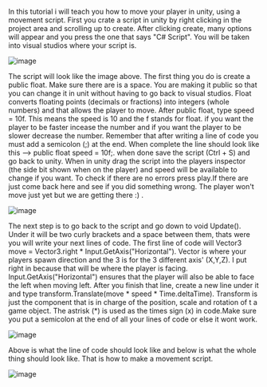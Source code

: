 In this tutorial i will teach you how to move your player in unity, using a movement script. 
First you crate a script in unity by right clicking in the project area and scrolling up to create. After clicking create,
many options will appear and you press the one that says "C# Script". You will be taken into visual studios where your script is.

![image](https://github.com/user-attachments/assets/f5264b23-92b9-43f3-a62f-30c050f8b02d)

The script will look like the image above. The first thing you do is create a public float. Make sure there are is a space. You are making it public so that you can
change it in unit without having to go back to visual studios. Float converts floating points (decimals or fractions) into integers (whole numbers) and that allows the player to move. 
After public float, type speed = 10f. This means the speed is 10 and the f stands for float. if you want the player to be faster incease the number and if you want the player to be slower 
decrease the number. Remember that after writing a line of code you must add a semicolon (;) at the end. When complete the line should look like this --> public float speed = 10f;. when done
save the script (Ctrl + S) and go back to unity. When in unity drag the script into the players inspector (the side bit shown when on the player) and speed will be available to change if you want.
To check if there are no errors press play.If there are just come back here and see if you did something wrong. The player won't move just yet but we are getting there :) .

![image](https://github.com/user-attachments/assets/820f7d23-bf77-457a-acf5-0cc1672b8e81)




The next step is to go back to the script and go down to void Update(). Under it will be two curly brackets and a space between them, thats were you will write your next lines of code.
The first line of code will Vector3 move = Vector3.right * Input.GetAxis("Horizontal"). Vector is where your players spawn  direction and the 3 is for the 3 different axis' (X,Y,Z). I put 
right in because that will be where the player is facing. Input.GetAxis("Horizontal") ensures that the player will also be able to face the left when moving left. After you finish that line,
create a new line under it and type transform.Translate(move * speed * Time.deltaTime). Transform is just the component that is in charge of the position, scale and rotation of t a game object. The 
astrisk (*) is used as the times sign (x) in code.Make sure you put a semicolon at the end of all your lines of code or else it wont work.

![image](https://github.com/user-attachments/assets/6cf7a3fb-312f-4258-af7c-f571ed84e70f)

Above is what the line of code should look like and below is what the whole thing should look like. That is how to make a movement script.

![image](https://github.com/user-attachments/assets/09faf82a-6575-4974-9f11-dbac612ae331)






